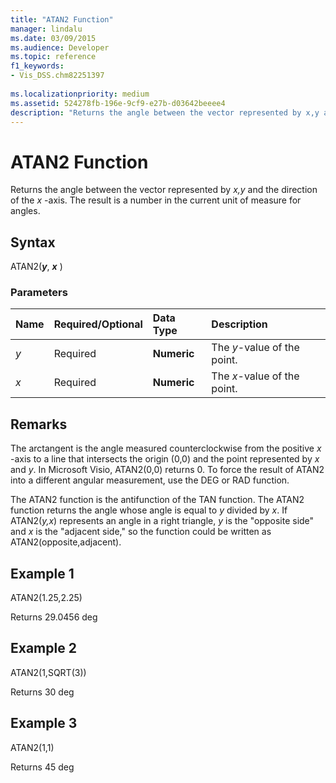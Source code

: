 ```yaml
---
title: "ATAN2 Function"
manager: lindalu
ms.date: 03/09/2015
ms.audience: Developer
ms.topic: reference
f1_keywords:
- Vis_DSS.chm82251397
 
ms.localizationpriority: medium
ms.assetid: 524278fb-196e-9cf9-e27b-d03642beeee4
description: "Returns the angle between the vector represented by x,y and the direction of the x -axis. The result is a number in the current unit of measure for angles."
---
```


# ATAN2 Function

Returns the angle between the vector represented by  *x,y*  and the direction of the  *x*  -axis. The result is a number in the current unit of measure for angles.
  
## Syntax

ATAN2(***y***, ***x*** )
  
### Parameters

|**Name**|**Required/Optional**|**Data Type**|**Description**|
|:-----|:-----|:-----|:-----|
| _y_ <br/> |Required  <br/> |**Numeric** <br/> |The  _y_-value of the point. |
| _x_ <br/> |Required  <br/> |**Numeric** <br/> |The  _x_-value of the point. |

## Remarks

The arctangent is the angle measured counterclockwise from the positive  *x*  -axis to a line that intersects the origin (0,0) and the point represented by *x* and *y*. In Microsoft Visio, ATAN2(0,0) returns 0. To force the result of ATAN2 into a different angular measurement, use the DEG or RAD function.
  
The ATAN2 function is the antifunction of the TAN function. The ATAN2 function returns the angle whose angle is equal to *y* divided by *x*. If ATAN2(*y,x*) represents an angle in a right triangle, *y* is the "opposite side" and *x* is the "adjacent side," so the function could be written as ATAN2(opposite,adjacent).
  
## Example 1

ATAN2(1.25,2.25)
  
Returns 29.0456 deg
  
## Example 2

ATAN2(1,SQRT(3))
  
Returns 30 deg
  
## Example 3

ATAN2(1,1)
  
Returns 45 deg
  